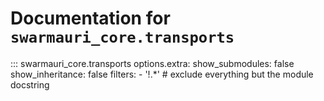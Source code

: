 # Documentation for `swarmauri_core.transports`

::: swarmauri_core.transports
    options.extra:
      show_submodules: false
      show_inheritance: false
      filters:
        - '!.*'  # exclude everything but the module docstring

